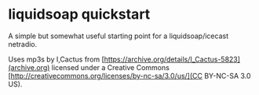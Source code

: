 # liquidsoap quickstart

A simple but somewhat useful starting point for a liquidsoap/icecast netradio.

Uses mp3s by I,Cactus from [https://archive.org/details/I_Cactus-5823](archive.org) licensed under a Creative Commons
[http://creativecommons.org/licenses/by-nc-sa/3.0/us/](CC BY-NC-SA 3.0 US).
